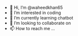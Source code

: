 - 👋 Hi, I’m @waheedkhan65
- 👀 I’m interested in coding
- 🌱 I’m currently learning chatbot
- 💞️ I’m looking to collaborate on 
- 📫 How to reach me ...

<!---
waheedkhan65/waheedkhan65 is a ✨ special ✨ repository because its `README.md` (this file) appears on your GitHub profile.
You can click the Preview link to take a look at your changes.
--->
